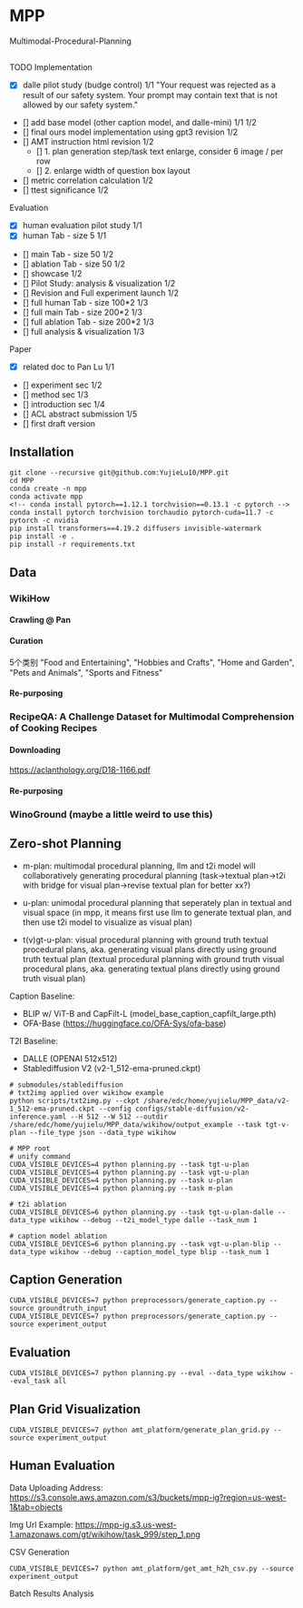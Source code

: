 # MPP
Multimodal-Procedural-Planning

##

TODO
Implementation
- [x] dalle pilot study (budge control) 1/1 "Your request was rejected as a result of our safety system. Your prompt may contain text that is not allowed by our safety system."
- [] add base model (other caption model, and dalle-mini) 1/1 1/2
- [] final ours model implementation using gpt3 revision 1/2
- [] AMT instruction html revision 1/2
    - [] 1. plan generation step/task text enlarge, consider 6 image / per row
    - [] 2. enlarge width of question box layout
- [] metric correlation calculation 1/2
- [] ttest significance 1/2

Evaluation
- [x] human evaluation pilot study 1/1
- [x] human Tab - size 5 1/1
- [] main Tab - size 50 1/2
- [] ablation Tab - size 50 1/2
- [] showcase 1/2
- [] Pilot Study: analysis & visualization 1/2
- [] Revision and Full experiment launch 1/2
- [] full human Tab - size 100*2 1/3
- [] full main Tab - size 200*2 1/3
- [] full ablation Tab - size 200*2 1/3
- [] full analysis & visualization 1/3

Paper
- [x] related doc to Pan Lu 1/1
- [] experiment sec 1/2
- [] method sec 1/3
- [] introduction sec 1/4
- [] ACL abstract submission 1/5
- [] first draft version

## Installation

```
git clone --recursive git@github.com:YujieLu10/MPP.git
cd MPP
conda create -n mpp
conda activate mpp
<!-- conda install pytorch==1.12.1 torchvision==0.13.1 -c pytorch -->
conda install pytorch torchvision torchaudio pytorch-cuda=11.7 -c pytorch -c nvidia
pip install transformers==4.19.2 diffusers invisible-watermark
pip install -e .
pip install -r requirements.txt
```

## Data
### WikiHow
#### Crawling @ Pan

#### Curation
5个类别  "Food and Entertaining", "Hobbies and Crafts", "Home and Garden", "Pets and Animals", "Sports and Fitness"

#### Re-purposing

### RecipeQA: A Challenge Dataset for Multimodal Comprehension of Cooking Recipes
#### Downloading
https://aclanthology.org/D18-1166.pdf

#### Re-purposing


### WinoGround (maybe a little weird to use this)


## Zero-shot Planning
<!-- - c-plan: multimodal procedural planning, llm and t2i model will seperately generating close-loop procedural planning -->

- m-plan: multimodal procedural planning, llm and t2i model will collaboratively generating procedural planning (task->textual plan->t2i with bridge for visual plan->revise textual plan for better xx?)

- u-plan: unimodal procedural planning that seperately plan in textual and visual space (in mpp, it means first use llm to generate textual plan, and then use t2i model to visualize as visual plan)

- t(v)gt-u-plan: visual procedural planning with ground truth textual procedural plans, aka. generating visual plans directly using ground truth textual plan (textual procedural planning with ground truth visual procedural plans, aka. generating textual plans directly using ground truth visual plan)

<!-- - t(v)gt-m-plan: more like text to image generation with temporal dimension (more like image captioning with temporal dimension) -->

Caption Baseline:
- BLIP w/ ViT-B and CapFilt-L (model_base_caption_capfilt_large.pth)
- OFA-Base (https://huggingface.co/OFA-Sys/ofa-base)

T2I Baseline:
- DALLE (OPENAI 512x512)
- Stablediffusion V2 (v2-1_512-ema-pruned.ckpt)

```
# submodules/stablediffusion
# txt2img applied over wikihow example
python scripts/txt2img.py --ckpt /share/edc/home/yujielu/MPP_data/v2-1_512-ema-pruned.ckpt --config configs/stable-diffusion/v2-inference.yaml --H 512 --W 512 --outdir /share/edc/home/yujielu/MPP_data/wikihow/output_example --task tgt-v-plan --file_type json --data_type wikihow

# MPP root
# unify command
CUDA_VISIBLE_DEVICES=4 python planning.py --task tgt-u-plan
CUDA_VISIBLE_DEVICES=4 python planning.py --task vgt-u-plan
CUDA_VISIBLE_DEVICES=4 python planning.py --task u-plan
CUDA_VISIBLE_DEVICES=4 python planning.py --task m-plan

# t2i ablation
CUDA_VISIBLE_DEVICES=6 python planning.py --task tgt-u-plan-dalle --data_type wikihow --debug --t2i_model_type dalle --task_num 1

# caption model ablation
CUDA_VISIBLE_DEVICES=6 python planning.py --task vgt-u-plan-blip --data_type wikihow --debug --caption_model_type blip --task_num 1
```

## Caption Generation
```
CUDA_VISIBLE_DEVICES=7 python preprocessors/generate_caption.py --source groundtruth_input
CUDA_VISIBLE_DEVICES=7 python preprocessors/generate_caption.py --source experiment_output
```

## Evaluation

```
CUDA_VISIBLE_DEVICES=7 python planning.py --eval --data_type wikihow --eval_task all
```

## Plan Grid Visualization
```
CUDA_VISIBLE_DEVICES=7 python amt_platform/generate_plan_grid.py --source experiment_output
```

## Human Evaluation
Data Uploading Address: https://s3.console.aws.amazon.com/s3/buckets/mpp-ig?region=us-west-1&tab=objects

Img Url Example: https://mpp-ig.s3.us-west-1.amazonaws.com/gt/wikihow/task_999/step_1.png

CSV Generation
```
CUDA_VISIBLE_DEVICES=7 python amt_platform/get_amt_h2h_csv.py --source experiment_output
```

Batch Results Analysis
